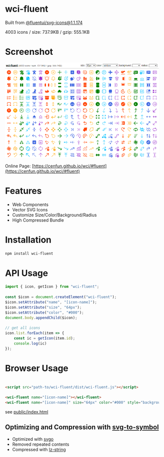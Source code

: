 # wci-fluent
Built from [@fluentui/svg-icons@1.1.174](https://github.com/microsoft/fluentui-system-icons)  

4003 icons / size: 737.9KB / gzip: 555.1KB  



# Screenshot
![screenshot](public/screenshot.png)

Online Page: [https://cenfun.github.io/wci/#fluent](https://cenfun.github.io/wci/#fluent)

# Features
* Web Components
* Vector SVG Icons 
* Customize Size/Color/Background/Radius
* High Compressed Bundle
# Installation
```sh
npm install wci-fluent
```
# API Usage
```js
import { icon, getIcon } from "wci-fluent";

const $icon = document.createElement("wci-fluent");
$icon.setAttribute("name", "[icon-name]");
$icon.setAttribute("size", "64px");
$icon.setAttribute("color", "#000");
document.body.appendChild($icon);

// get all icons
icon.list.forEach(item => {
    const ic = getIcon(item.id);
    console.log(ic)
});
```
# Browser Usage
```html

<script src="path-to/wci-fluent/dist/wci-fluent.js"></script>

<wci-fluent name="[icon-name]"></wci-fluent>
<wci-fluent name="[icon-name]" size="64px" color="#000" style="background:#f5f5f5;"></wci-fluent>
```
see [public/index.html](public/index.html)

## Optimizing and Compression with [svg-to-symbol](https://github.com/cenfun/svg-to-symbol)
* Optimized with [svgo](https://github.com/svg/svgo)
* Removed repeated contents
* Compressed with [lz-string](https://github.com/pieroxy/lz-string)